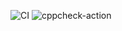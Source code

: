 ![CI](https://github.com/stepin105439/cloth_store_management_c-_project/workflows/CI/badge.svg)
![cppcheck-action](https://github.com/stepin105439/cloth_store_management_c-_project/workflows/cppcheck-action/badge.svg)
